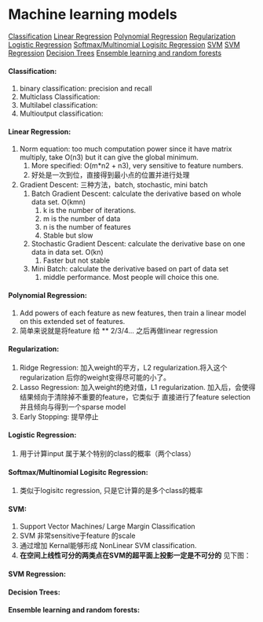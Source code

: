 # Machine learning models
[Classification](#Classification)
[Linear Regression](#Linear-Regression)
[Polynomial Regression](#Polynomial-Regression)
[Regularization](#Regularization)
[Logistic Regression](#Logistic-Regression)
[Softmax/Multinomial Logisitc Regression](Softmax/Multinomial-Logisitc-Regression)
[SVM](#SVM)
[SVM Regression](#SVM-Regression)
[Decision Trees](#Decision-Trees)
[Ensemble learning and random forests](#Ensemble-learning-and-random-forests)

#### Classification:
1.  binary classification: precision and recall
2.  Multiclass Classification: 
3.  Multilabel classification:
4.  Multioutput classification: 

#### Linear Regression:
1.  Norm equation: too much computation power since it have matrix multiply, take O(n3) but it can give the global minimum.
    1.  More specified: O(m*n2 + n3), very sensitive to feature numbers. 
    2.  好处是一次到位，直接得到最小点的位置并进行处理
2.  Gradient Descent: 三种方法，batch, stochastic, mini batch
    1.  Batch Gradient Descent: calculate the derivative based on whole data set. O(kmn)
        1. k is the number of iterations.
        2. m is the number of data
        3. n is the number of features
        4. Stable but slow
    2.  Stochastic Gradient Descent: calculate the derivative base on one data in data set. O(kn)
        1.  Faster but not stable
    3.  Mini Batch: calculate the derivative based on part of data set
        1.  middle performance. Most people will choice this one.
        
#### Polynomial Regression:
1.  Add powers of each feature as new features, then train a linear model on this extended set of features.
2.  简单来说就是将feature 给 ** 2/3/4... 之后再做linear regression
 
#### Regularization:
1.  Ridge Regression: 加入weight的平方，L2 regularization.将入这个 regularization 后你的weight变得尽可能的小了。
2.  Lasso Regression: 加入weight的绝对值，L1 regularization. 加入后，会使得结果倾向于清除掉不重要的feature，它类似于
直接进行了feature selection并且倾向与得到一个sparse model
3.  Early Stopping: 提早停止

#### Logistic Regression:
1.  用于计算input 属于某个特别的class的概率（两个class）

#### Softmax/Multinomial Logisitc Regression:
1.  类似于logisitc regression, 只是它计算的是多个class的概率

#### SVM:
1.  Support Vector Machines/ Large Margin Classification
2.  SVM 非常sensitive于feature 的scale
3.  通过增加 Kernal能够形成 NonLinear SVM classification.
4.  **在空间上线性可分的两类点在SVM的超平面上投影一定是不可分的** 见下图：


#### SVM Regression:


#### Decision Trees:


#### Ensemble learning and random forests:
